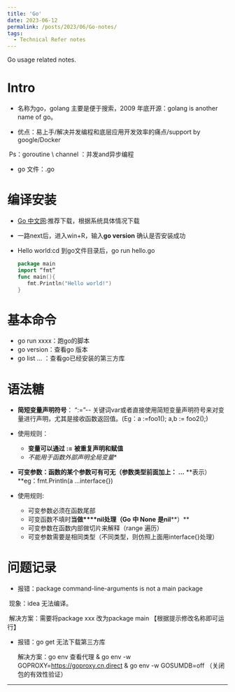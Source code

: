 ```yaml
---
title: 'Go'
date: 2023-06-12
permalink: /posts/2023/06/Go-notes/
tags:
  - Technical Refer notes
---
```


Go usage related notes.

# Intro

* 名称为go，golang 主要是便于搜索，2009 年底开源：golang is another name of go。

* 优点：易上手/解决并发编程和底层应用开发效率的痛点/support by google/Docker

​         Ps：goroutine \ channel ：并发and异步编程

* go 文件：.go 

# 编译安装

* [Go 中文网](https://studygolang.com/dl ):推荐下载，根据系统具体情况下载

* 一路next后，进入win+R，输入**go version** 确认是否安装成功

* Hello world:cd 到go文件目录后，go run hello.go

  ```go
  package main
  import “fmt”
  func main(){
     fmt.Println("Hello world!")
  }
  ```

# 基本命令

* go run xxxx：跑go的脚本
* go version：查看go 版本
* go list … ：查看go已经安装的第三方库

# 语法糖

* **简短变量声明符号**： “:=”-- 关键词var或者直接使用简短变量声明符号来对变量进行声明，尤其是接收函数返回值。(Eg：a :=foo1();  a,b := foo2();)

* 使用规则：
  * **变量可以通过 :=** **被重复声明和赋值**
  * *不能用于函数外部声明全局变量**

* **可变参数：函数的某个参数可有可无（参数类型前面加上： …** **表示）**eg：fmt.Println(a …interface{})
* 使用规则:
  * 可变参数必须在函数尾部
  * 可变函数不填时**当做****nil处理（Go** **中 None** **是nil****）**
  * 可变参数在函数内部做切片来解释（range 遍历）
  * 可变参数需要是相同类型（不同类型，则仿照上面用interface{}处理）

# 问题记录

* 报错：package command-line-arguments is not a main package

​       现象：idea 无法编译。

​       解决方案：需要将package xxx 改为package main 【根据提示修改名称即可运行】

* 报错：go get 无法下载第三方库

  解决方案：go env 查看代理 & go env -w GOPROXY=https://goproxy.cn,direct & go env -w GOSUMDB=off  （关闭包的有效性验证）


------

